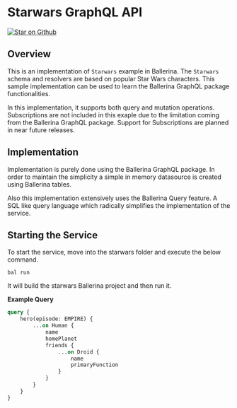 # Starwars GraphQL API

[![Star on Github](https://img.shields.io/badge/-Star%20on%20Github-blue?style=social&logo=github)](https://github.com/ballerina-platform/module-ballerina-graphql)

## Overview
 
This is an implementation of `Starwars` example in Ballerina. The `Starwars` schema and resolvers are based on popular Star Wars characters. This sample implementation can be used to learn the Ballerina GraphQL package functionalities.

In this implementation, it supports both query and mutation operations. Subscriptions are not included in this exaple due to the limitation coming from the Ballerina GraphQL package. Support for Subscriptions are planned in near future releases.
 
## Implementation
 
Implementation is purely done using the Ballerina GraphQL package. In order to maintain the simplicity a simple in memory datasource is created using Ballerina tables.
 
Also this implementation extensively uses the Ballerina Query feature. A SQL like query language which radically simplifies the implementation of the service.
 
## Starting the Service
 
To start the service, move into the starwars folder and execute the below command.
 
```shell
bal run
```
 
It will build the starwars Ballerina project and then run it.

**Example Query**
 
```graphql
query {
    hero(episode: EMPIRE) {
        ...on Human {
            name
            homePlanet
            friends {
                ...on Droid {
                    name
                    primaryFunction
                }
            }
        }
    }
}
```
